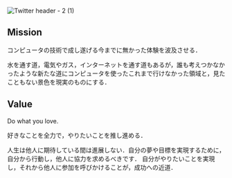 
![Twitter header - 2 (1)](https://github.com/qqey/.github/assets/26848713/e3572936-43ea-4aaf-adb4-92e248fe518d)

## Mission
コンピュータの技術で成し遂げる今までに無かった体験を波及させる．

水を通す道，電気やガス，インターネットを通す道もあるが，誰も考えつかなかったような新たな道にコンピュータを使ったこれまで行けなかった領域と，見たこともない景色を現実のものにする．


## Value
Do what you love.

好きなことを全力で，やりたいことを推し進める．


人生は他人に期待している間は進展しない．自分の夢や目標を実現するために，自分から行動し，他人に協力を求めるべきです．
自分がやりたいことを実現し，それから他人に参加を呼びかけることが，成功への近道．
